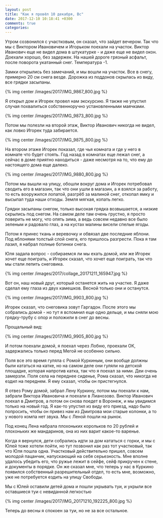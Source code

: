 ```yaml
---
layout: post
title: "Как я провёл 10 декабря, Вс"
date: 2017-12-10 10:18:41 +0300
comments: true
categories: 
---
```

Утром созвонился с участковым, он сказал, что зайдет вечером. Так что мы с Виктором Ивановичем и Игорьком поехали на участок. Виктор Иванович еще не видел дома в штукатурке - и даже еще не видел окон. Доехали хорошо, без задержек. На нашей дороге грязный асфальт, после поворота укатанный снег. Температура -1.

Замки открылись без замечаний, и мы вошли на участок. Все в снегу, примерно 20 см снега везде. Дорожка из поддонов скрылась из виду, все грядки засыпаны. 

{% img center /images/2017/IMG_9867_800.jpg %}

Я открыл дом и Игорек провел нам экскурсию. Я также не упустил случая похвалиться собственноручно установленными маячками.

{% img center /images/2017/IMG_9873_800.jpg %}

Потом мы полезли на второй этаж, Виктор Иванович никогда не видел, как ловко Игорек туда забирается.

{% img center /images/2017/IMG_9875_800.jpg %}

На втором этаже Игорек показал, где чья комната и где у него в комнате что будет стоять. Год назад в комнатах еще лежал снег, а сейчас в доме приятно находиться - даже несмотря на то, что ему до настоящего дома еще далеко. 

{% img center /images/2017/IMG_9880_800.jpg %}

Потом мы вышли на улицу, обошли вокруг дома и Игорек потребовал сводить его в магазин, так что они ушли в магазин, а я взялся за работу, то есть вооружился лопатой, разгрёб за малиной снег, откопал ямку и высыпал туда наши отходы. Земля мягкая, копать легко.

Грядки засыпаны снегом, только высокая грядка возвышается, а низкие скрылись под снегом. На самом деле там очень грустно, я просто поверить не могу, что опять зима, а ведь совсем недавно все было зеленым и радовало глаз, а на кустах малины висели спелые ягоды.

Потом я принес ткань и веревочку и обвязал две последние яблони. Под яблонями толстый слой снега, его пришлось разгрести. Пока я там лазил, я набрал полные ботинки снега. 

Юля задала вопрос - собираемся ли мы ехать домой, или же Игорек хочет еще поиграть, и Игорек сказал, что хочет еще поиграть, так что мы стали лепить снеговика.

{% img center /images/2017/collage_20171211_165947.jpg %}

Вот он, наш новый друг, который останется жить на участке. Я даже сделал ему глаза из двух камешков. Весной только они и останутся.

{% img center /images/2017/IMG_9903_800.jpg %}

Игорек сказал, что снеговика зовут Гаргадон. После этого мы собрались домой - но тут я вспомнил еще одно дельце, и мы сняли мою грядку-трубу с опор и положили в снег до весны. 

Прощальный вид:

{% img center /images/2017/IMG_9905_800.jpg %}

И потом поехали домой, я поехал через Лобню, проехали ОК, задержались только перед Мегой не особенно сильно.

Поля все это время гуляла с Ромой Куркиным, они вообще должны были кататься на катке, но на самом деле они гуляли на детской площадке, которая напротив катка, так что я поехал за ними. Деи очень замерзли. Поля села на переднее сиденье, Рома сказал, что никогда не ездил на переднем. Я ему сказал, чтобы он пристегнулся.

Я отвез Рому домой, забрал Лену Куркину, потом мы поехали к нам, забрали Виктора Ивановича и поехали в Лианозово. Виктор Иванович поехал в Дмитров, а потом он снова поедет в Воронеж, и мы увидимся только на новый год. Я как-то упустил из виду его приезд, надо было попросить, чтобы он привез нам из Дмитрова мои старые колонки, а то у нового компа нет звука. Мы с Леной пошли на рынок.


Под конец Лена набрала плохоньких корольков по 20 рублей и плохоньких же мандаринов, она из них варит какое-то варенье. 

Когда я вернулся, дети собрались идти за дом кататься с горки, и мы с Юлей тоже хотели пойти, но тут позвонил как раз тот участковый, так что Юля пошла одна. Участковый действительно пришел, совсем молодой пацанчик, напускающий на себя серьезность. Мне вполне удалось убедить его, что ружье лежит в сейфе, сейф прикручен к стене, и документы в порядке. Он же сказал мне, что теперь у нас в Куркино появился собственный разрешительный отдел, то есть мне, возможно, уже не потребуется ездить на улицу Свободы.

Мы с Юлей оставили детей дома и пошли укрывать туи, и укрыли все оставшиеся туи с невиданной легкостью

{% img center /images/2017/IMG_20171210_192225_800.jpg %}

Теперь до весны я спокоен за туи, но не за все остальное.